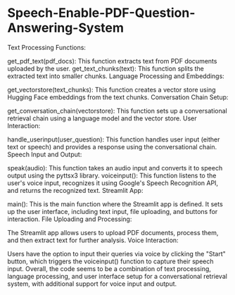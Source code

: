 # Speech-Enable-PDF-Question-Answering-System

Text Processing Functions:

get_pdf_text(pdf_docs): This function extracts text from PDF documents uploaded by the user. get_text_chunks(text): This function splits the extracted text into smaller chunks. Language Processing and Embeddings:

get_vectorstore(text_chunks): This function creates a vector store using Hugging Face embeddings from the text chunks. Conversation Chain Setup:

get_conversation_chain(vectorstore): This function sets up a conversational retrieval chain using a language model and the vector store. User Interaction:

handle_userinput(user_question): This function handles user input (either text or speech) and provides a response using the conversational chain. Speech Input and Output:

speak(audio): This function takes an audio input and converts it to speech output using the pyttsx3 library. voiceinput(): This function listens to the user's voice input, recognizes it using Google's Speech Recognition API, and returns the recognized text. Streamlit App:

main(): This is the main function where the Streamlit app is defined. It sets up the user interface, including text input, file uploading, and buttons for interaction. File Uploading and Processing:

The Streamlit app allows users to upload PDF documents, process them, and then extract text for further analysis. Voice Interaction:

Users have the option to input their queries via voice by clicking the "Start" button, which triggers the voiceinput() function to capture their speech input. Overall, the code seems to be a combination of text processing, language processing, and user interface setup for a conversational retrieval system, with additional support for voice input and output.
